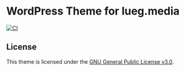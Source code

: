 # WordPress Theme for lueg.media

[![CI](https://github.com/YanisDeplazes/lueg.media/actions/workflows/lint.yml/badge.svg)](https://github.com/YanisDeplazes/lueg.media/actions/workflows/lint.yml)

## License

This theme is licensed under the [GNU General Public License v3.0](https://www.gnu.org/licenses/gpl-3.0).
